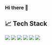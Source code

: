### Hi there 👋

<!--
**satriai0508/satriai0508** is a ✨ _special_ ✨ repository because its `README.md` (this file) appears on your GitHub profile.

Here are some ideas to get you started:

- 🔭 I’m currently working on ...
- 🌱 I’m currently learning ...
- 👯 I’m looking to collaborate on ...
- 🤔 I’m looking for help with ...
- 💬 Ask me about ...
- 📫 How to reach me: ...
- 😄 Pronouns: ...
- ⚡ Fun fact: ...
-->


## &#x1f4c8; Tech Stack

<p>
 <img src="https://img.shields.io/badge/HTML-E34F26?logo=Javascript&logoColor=white&style=ShieldStyle" />
 <img src="https://img.shields.io/badge/CSS-1572B6?logo=css3&logoColor=white&style=ShieldStyle" />
 <img src="https://img.shields.io/badge/Javascript-F7DF1E?logo=Javascript&logoColor=white&style=ShieldStyle" />
 <img src="https://img.shields.io/badge/Bootstrap-7952B3?logo=Bootstrap&logoColor=white&style=ShieldStyle" />
 <img src="https://img.shields.io/badge/Tailwind-61DAFB?logo=TailwindCSS&logoColor=white&style=ShieldStyle" />
 <img src="https://img.shields.io/badge/Jquery-0769AD?logo=Javascript&logoColor=white&style=ShieldStyle" />
</p>
